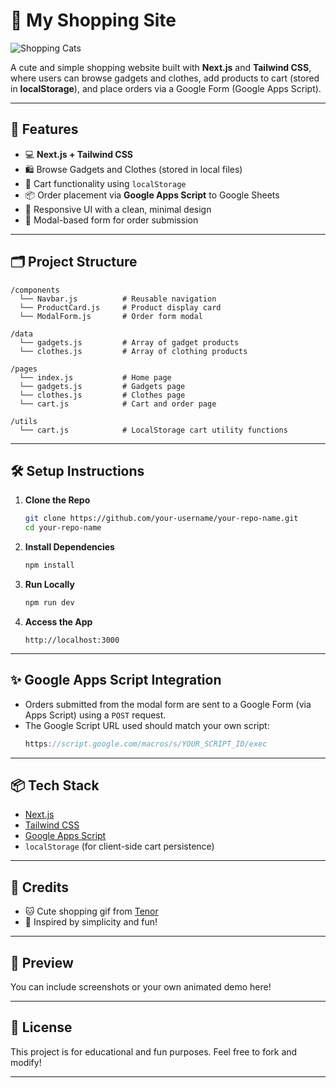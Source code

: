 
# 🛒 My Shopping Site

![Shopping Cats](https://media.tenor.com/uneqmK1ERo8AAAAi/tkthao219-bubududu.gif)

A cute and simple shopping website built with **Next.js** and **Tailwind CSS**, where users can browse gadgets and clothes, add products to cart (stored in **localStorage**), and place orders via a Google Form (Google Apps Script).

---

## 🌟 Features

- 💻 **Next.js + Tailwind CSS**
- 🛍️ Browse Gadgets and Clothes (stored in local files)
- 🧺 Cart functionality using `localStorage`
- 📦 Order placement via **Google Apps Script** to Google Sheets
- 🎨 Responsive UI with a clean, minimal design
- 📱 Modal-based form for order submission

---

## 🗂️ Project Structure

```
/components
  └── Navbar.js          # Reusable navigation
  └── ProductCard.js     # Product display card
  └── ModalForm.js       # Order form modal

/data
  └── gadgets.js         # Array of gadget products
  └── clothes.js         # Array of clothing products

/pages
  └── index.js           # Home page
  └── gadgets.js         # Gadgets page
  └── clothes.js         # Clothes page
  └── cart.js            # Cart and order page

/utils
  └── cart.js            # LocalStorage cart utility functions
```

---

## 🛠️ Setup Instructions

1. **Clone the Repo**
   ```bash
   git clone https://github.com/your-username/your-repo-name.git
   cd your-repo-name
   ```

2. **Install Dependencies**
   ```bash
   npm install
   ```

3. **Run Locally**
   ```bash
   npm run dev
   ```

4. **Access the App**
   ```
   http://localhost:3000
   ```

---

## ✨ Google Apps Script Integration

- Orders submitted from the modal form are sent to a Google Form (via Apps Script) using a `POST` request.
- The Google Script URL used should match your own script:
  ```js
  https://script.google.com/macros/s/YOUR_SCRIPT_ID/exec
  ```

---

## 📦 Tech Stack

- [Next.js](https://nextjs.org/)
- [Tailwind CSS](https://tailwindcss.com/)
- [Google Apps Script](https://developers.google.com/apps-script)
- `localStorage` (for client-side cart persistence)

---

## 🐾 Credits

- 🐱 Cute shopping gif from [Tenor](https://tenor.com/view/tkthao219-bubududu-gif-uneqmK1ERo8)
- 💖 Inspired by simplicity and fun!

---

## 📸 Preview

You can include screenshots or your own animated demo here!

---

## 📄 License

This project is for educational and fun purposes. Feel free to fork and modify!

---
